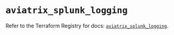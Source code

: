 # `aviatrix_splunk_logging`

Refer to the Terraform Registry for docs: [`aviatrix_splunk_logging`](https://registry.terraform.io/providers/aviatrixsystems/aviatrix/8.1.10/docs/resources/splunk_logging).
